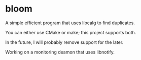 bloom
=====

A simple efficient program that uses libcalg to find duplicates.

You can either use CMake or make; this project supports both.

In the future, I will probably remove support for the later.

Working on a monitoring deamon that uses libnotify.
